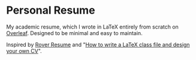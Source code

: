 # Personal Resume

My academic resume, which I wrote in LaTeX entirely from scratch on [Overleaf](https://www.overleaf.com/). Designed to be minimal and easy to maintain.

Inspired by [Rover Resume](https://github.com/subidit/rover-resume) and "[How to write a LaTeX class file and design your own CV](https://www.overleaf.com/learn/latex/How_to_write_a_LaTeX_class_file_and_design_your_own_CV_(Part_1))".
